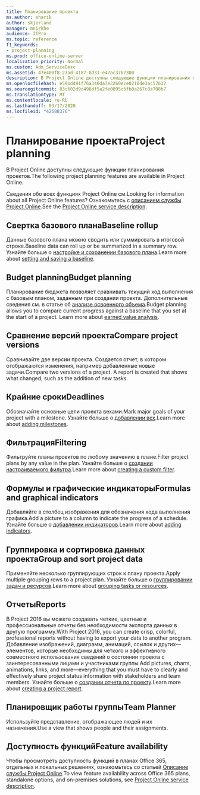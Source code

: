 ```yaml
---
title: Планирование проекта
ms.author: sharik
author: skjerland
manager: mnirkhe
audience: ITPro
ms.topic: reference
f1_keywords:
- project-planning
ms.prod: office-online-server
localization_priority: Normal
ms.custom: Adm_ServiceDesc
ms.assetid: 47e400f8-27ad-4187-8d31-e47ac3767300
description: В Project Online доступны следующие функции планирования проектов.
ms.openlocfilehash: e591d491f76a340da7e3260ece0210de3ac57637
ms.sourcegitcommit: 83c602d9c498df5a2fe0095c6fb0a267c8a708b7
ms.translationtype: MT
ms.contentlocale: ru-RU
ms.lasthandoff: 03/17/2020
ms.locfileid: "42688376"
---
```

# <a name="project-planning"></a><span data-ttu-id="30e83-103">Планирование проекта</span><span class="sxs-lookup"><span data-stu-id="30e83-103">Project planning</span></span>

<span data-ttu-id="30e83-104">В Project Online доступны следующие функции планирования проектов.</span><span class="sxs-lookup"><span data-stu-id="30e83-104">The following project planning features are available in Project Online.</span></span>
  
<span data-ttu-id="30e83-105">Сведения обо всех функциях Project Online см.</span><span class="sxs-lookup"><span data-stu-id="30e83-105">Looking for information about all Project Online features?</span></span> <span data-ttu-id="30e83-106">Ознакомьтесь с [описанием службы Project Online](project-online-service-description.md).</span><span class="sxs-lookup"><span data-stu-id="30e83-106">See the [Project Online service description](project-online-service-description.md).</span></span>
  
## <a name="baseline-rollup"></a><span data-ttu-id="30e83-107">Свертка базового плана</span><span class="sxs-lookup"><span data-stu-id="30e83-107">Baseline rollup</span></span>

<span data-ttu-id="30e83-108">Данные базового плана можно сводить или суммировать в итоговой строке.</span><span class="sxs-lookup"><span data-stu-id="30e83-108">Baseline data can roll up or be summarized in a summary row.</span></span> <span data-ttu-id="30e83-109">Узнайте больше о [настройке и сохранении базового плана](https://go.microsoft.com/fwlink/p/?LinkId=271346).</span><span class="sxs-lookup"><span data-stu-id="30e83-109">Learn more about [setting and saving a baseline](https://go.microsoft.com/fwlink/p/?LinkId=271346).</span></span>
  
## <a name="budget-planning"></a><span data-ttu-id="30e83-110">Budget planning</span><span class="sxs-lookup"><span data-stu-id="30e83-110">Budget planning</span></span>

<span data-ttu-id="30e83-p103">Планирование бюджета позволяет сравнивать текущий ход выполнения с базовым планом, заданным при создании проекта. Дополнительные сведения см. в статье об [анализе освоенного объема](https://go.microsoft.com/fwlink/p/?LinkId=271336).</span><span class="sxs-lookup"><span data-stu-id="30e83-p103">Budget planning allows you to compare current progress against a baseline that you set at the start of a project. Learn more about [earned value analysis](https://go.microsoft.com/fwlink/p/?LinkId=271336).</span></span>
  
## <a name="compare-project-versions"></a><span data-ttu-id="30e83-113">Сравнение версий проекта</span><span class="sxs-lookup"><span data-stu-id="30e83-113">Compare project versions</span></span>

<span data-ttu-id="30e83-p104">Сравнивайте две версии проекта. Создается отчет, в котором отображаются изменения, например добавленные новые задачи.</span><span class="sxs-lookup"><span data-stu-id="30e83-p104">Compare two versions of a project. A report is created that shows what changed, such as the addition of new tasks.</span></span>
  
## <a name="deadlines"></a><span data-ttu-id="30e83-116">Крайние сроки</span><span class="sxs-lookup"><span data-stu-id="30e83-116">Deadlines</span></span>

<span data-ttu-id="30e83-117">Обозначайте основные цели проекта вехами.</span><span class="sxs-lookup"><span data-stu-id="30e83-117">Mark major goals of your project with a milestone.</span></span> <span data-ttu-id="30e83-118">Узнайте больше о [добавлении вех](https://go.microsoft.com/fwlink/p/?LinkId=271339).</span><span class="sxs-lookup"><span data-stu-id="30e83-118">Learn more about [adding milestones](https://go.microsoft.com/fwlink/p/?LinkId=271339).</span></span>
  
## <a name="filtering"></a><span data-ttu-id="30e83-119">Фильтрация</span><span class="sxs-lookup"><span data-stu-id="30e83-119">Filtering</span></span>

<span data-ttu-id="30e83-120">Фильтруйте планы проектов по любому значению в плане.</span><span class="sxs-lookup"><span data-stu-id="30e83-120">Filter project plans by any value in the plan.</span></span> <span data-ttu-id="30e83-121">Узнайте больше о [создании настраиваемого фильтра](https://go.microsoft.com/fwlink/p/?LinkId=271341).</span><span class="sxs-lookup"><span data-stu-id="30e83-121">Learn more about [creating a custom filter](https://go.microsoft.com/fwlink/p/?LinkId=271341).</span></span>
  
## <a name="formulas-and-graphical-indicators"></a><span data-ttu-id="30e83-122">Формулы и графические индикаторы</span><span class="sxs-lookup"><span data-stu-id="30e83-122">Formulas and graphical indicators</span></span>

<span data-ttu-id="30e83-123">Добавляйте в столбец изображения для обозначения хода выполнения графика.</span><span class="sxs-lookup"><span data-stu-id="30e83-123">Add a picture to a column to indicate the progress of a schedule.</span></span> <span data-ttu-id="30e83-124">Узнайте больше о [добавлении индикаторов](https://go.microsoft.com/fwlink/p/?LinkId=271340).</span><span class="sxs-lookup"><span data-stu-id="30e83-124">Learn more about [adding indicators](https://go.microsoft.com/fwlink/p/?LinkId=271340).</span></span>
  
## <a name="group-and-sort-project-data"></a><span data-ttu-id="30e83-125">Группировка и сортировка данных проекта</span><span class="sxs-lookup"><span data-stu-id="30e83-125">Group and sort project data</span></span>

<span data-ttu-id="30e83-126">Применяйте несколько группирующих строк к плану проекта.</span><span class="sxs-lookup"><span data-stu-id="30e83-126">Apply multiple grouping rows to a project plan.</span></span> <span data-ttu-id="30e83-127">Узнайте больше о [группировании задач и ресурсов](https://go.microsoft.com/fwlink/p/?LinkId=271326).</span><span class="sxs-lookup"><span data-stu-id="30e83-127">Learn more about [grouping tasks or resources](https://go.microsoft.com/fwlink/p/?LinkId=271326).</span></span>
  
## <a name="reports"></a><span data-ttu-id="30e83-128">Отчеты</span><span class="sxs-lookup"><span data-stu-id="30e83-128">Reports</span></span>

<span data-ttu-id="30e83-129">В Project 2016 вы можете создавать четкие, цветные и профессиональные отчеты без необходимости экспорта данных в другую программу.</span><span class="sxs-lookup"><span data-stu-id="30e83-129">With Project 2016, you can create crisp, colorful, professional reports without having to export your data to another program.</span></span> <span data-ttu-id="30e83-130">Добавление изображений, диаграмм, анимаций, ссылок и других&mdash;элементов, которые необходимы для четкого и эффективного совместного использования сведений о состоянии проекта с заинтересованными лицами и участниками группы.</span><span class="sxs-lookup"><span data-stu-id="30e83-130">Add pictures, charts, animations, links, and more&mdash;everything that you must have to clearly and effectively share project status information with stakeholders and team members.</span></span> <span data-ttu-id="30e83-131">Узнайте больше о [создании отчета по проекту](https://go.microsoft.com/fwlink/p/?LinkId=271349).</span><span class="sxs-lookup"><span data-stu-id="30e83-131">Learn more about [creating a project report](https://go.microsoft.com/fwlink/p/?LinkId=271349).</span></span>
  
## <a name="team-planner"></a><span data-ttu-id="30e83-132">Планировщик работы группы</span><span class="sxs-lookup"><span data-stu-id="30e83-132">Team Planner</span></span>

<span data-ttu-id="30e83-133">Используйте представление, отображающее людей и их назначения.</span><span class="sxs-lookup"><span data-stu-id="30e83-133">Use a view that shows people and their assignments.</span></span> 
  
## <a name="feature-availability"></a><span data-ttu-id="30e83-134">Доступность функций</span><span class="sxs-lookup"><span data-stu-id="30e83-134">Feature availability</span></span>

<span data-ttu-id="30e83-135">Чтобы просмотреть доступность функций в планах Office 365, отдельных и локальных решениях, ознакомьтесь со статьей [Описание службы Project Online](project-online-service-description.md).</span><span class="sxs-lookup"><span data-stu-id="30e83-135">To view feature availability across Office 365 plans, standalone options, and on-premises solutions, see [Project Online service description](project-online-service-description.md).</span></span>
  